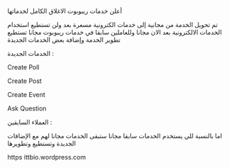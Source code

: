 أعلن خدمات ريبوبوت الاغلاق الكامل لخدماتها

تم تحويل الخدمة من مجانية إلى خدمات الكترونية مسعرة بعد ولن تستطيع استخدام الخدمات الالكترونية بعد الان مجانا وللعاملين سابقا في خدمات ريبوبوت مجانا تستطيع تطوير الخدمة وإضافة بعض الخدمات الجديدة 

الخدمات الجديدة : 

Create Poll

Create Post

Create Event

Ask Question

العملاء السابقين : 

اما بالنسبة للي يستخدم الخدمات سابقا مجانا ستبقى الخدمات مجانا لهم مع الإضافات الجديدة وتستطيع وتطويرها

https ittbio.wordpress.com
